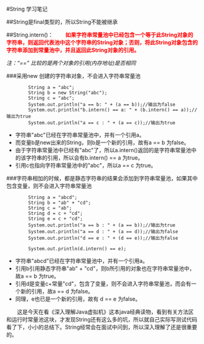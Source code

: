 #String 学习笔记

##String是final类型的，所以String不能被继承

##String.intern()：
　　**<font color=red>如果字符串常量池中已经包含一个等于此String对象的字符串，则返回代表池中这个字符串的String对象；否则，将此String对象包含的字符串添加到常量池中，并且返回此String对象的引用。</font>**

*注：“==” 比较的是两个对象的引用(内存地址)是否相同*

###采用new 创建的字符串对象，不会进入字符串常量池
```
        String a = "abc";
        String b = new String("abc");
        String c = "abc";
        System.out.println("a == b: " + (a == b));//输出为false
        System.out.println("b.intern() == a: " + (b.intern() == a));//输出为true
        System.out.println("a == c : " + (a == c));//输出为true
```
- 字符串"abc"已经在字符串常量池中，并有一个引用a。
- 而变量b是new出来的String，则b是一个新的引用，故有a == b 为false。
- 由于字符串常量池中已经有"abc"了，所以a.intern()返回的是字符串常量池中的该字符串的引用，所以会有b.intern() == a 为true。
- 引用c也指向字符串常量池中的"abc"，所以a == c 为true。

###字符串相加的时候，都是静态字符串的结果会添加到字符串常量池，如果其中包含变量，则不会进入字符串常量池
```
        String a = "abcd";
        String b = "ab" + "cd";
        String c = "ab";
        String d = c + "cd";
        String e = c + "cd";
        System.out.println("a == b : " + (a == b));//输出为true
        System.out.println("a == d : " + (a == d));//输出为false
        System.out.println("d == e : " + (d == e));//输出为false

        System.out.println(d.intern() == e);
```
- 字符串"abcd"已经在字符串常量池中，并有一个引用a。
- 引用b引用静态字符串"ab" + "cd"，则b所引用的对象也在字符串常量池中，故a == b 为true。
- 引用d是变量c+常量"cd"，包含了变量，则不会进入字符串常量池，而会有一个新的引用，故a == d 为false。
- 同理，e也已是一个新的引用，故有 d == e 为false。

　　这是今天在看《深入理解Java虚拟机》这本java经典读物，看到有关方法区和运行时常量池这块，才发现String还有这么多的坑，所以就自己实际写测试代码看了下，小小的总结下。String经常会在面试中问到，所以深入理解了还是很重要的。